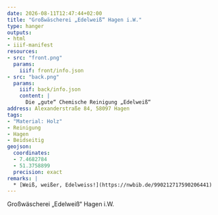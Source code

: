 ```yaml
---
date: 2026-08-11T12:47:44+02:00
title: "Großwäscherei „Edelweiß“ Hagen i.W."
type: hanger
outputs:
- html
- iiif-manifest
resources:
- src: "front.png"
  params:
    iiif: front/info.json
- src: "back.png"
  params:
    iiif: back/info.json
    content: |
      Die „gute“ Chemische Reinigung „Edelweiß“
address: Alexanderstraße 84, 58097 Hagen
tags:
- "Material: Holz"
- Reinigung
- Hagen
- Beidseitig
geojson:
  coordinates:
  - 7.4682784
  - 51.3758899
  precision: exact
remarks: |
  * [Weiß, weißer, Edelweiss!](https://nwbib.de/990212717590206441)
---
```

Großwäscherei „Edelweiß“ Hagen i.W.
